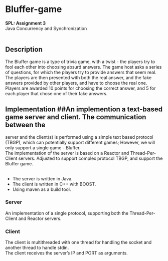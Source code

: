 # Bluffer-game #
<b>SPL: Assignment 3</b><br />
Java Concurrency and Synchronization<br /><br />

## Description ##
The Bluffer game is a type of trivia game, with a twist - the players try to fool each other into choosing absurd
answers. The game host asks a series of questions, for which the players try to provide answers that seem real.
The players are then presented with both the real answer, and the fake answers provided by other players, and
have to choose the real one. <br />
Players are awarded 10 points for choosing the correct answer, and 5 for each player that chose one of their fake
answers.<br />

## Implementation ##An implemention a text-based game server and client. The communication between the
server and the client(s) is performed using a simple text based protocol (TBGP), which can potentially
support different games; However, we will only support a single game - Bluffer. <br/>
The implementation of the server is based on a Reactor and Thread-Per-Client servers. Adjusted to support complex protocol TBGP, and support the Bluffer game.<br /> <br />
* The server is written in Java. 
* The client is written in C++ with BOOST.
* Using maven as a build tool.

### Server ###
An implementation of a single protocol, supporting both the Thread-Per-Client and Reactor servers.
### Client ###
The client is multithreaded with one thread for handling the socket and another thread to handle stdin.<br />
The client receives the server’s IP and PORT as arguments.

